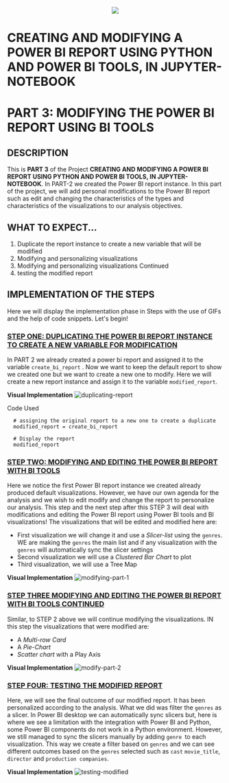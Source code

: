 <p align="center">
  <img src="https://github.com/deepakm925/Power-BI/blob/main/When-Python-meets-Power-BI/resources/banner-3.png"/>

# CREATING AND MODIFYING A POWER BI REPORT USING PYTHON AND POWER BI TOOLS, IN JUPYTER-NOTEBOOK
# PART 3:  MODIFYING THE POWER BI REPORT USING BI TOOLS

## DESCRIPTION
This is **PART 3** of the Project **CREATING AND MODIFYING A POWER BI REPORT USING PYTHON AND POWER BI TOOLS, IN JUPYTER-NOTEBOOK**. In PART-2 we created the Power BI report instance. 
In this part of the project, we will add personal modifications to the Power BI report such as edit and changing the characteristics of the types and characteristics of the visualizations to our analysis objectives. 

## WHAT TO EXPECT...
1. Duplicate the report instance to create a new variable that will be modified
2. Modifying and personalizing visualizations 
3. Modifying and personalizing visualizations Continued
4. testing the modified report 

## IMPLEMENTATION OF THE STEPS 
Here we will display the implementation phase in Steps with the use of GIFs and the help of code snippets. Let's begin!

### <ins> STEP ONE: DUPLICATING THE POWER BI REPORT INSTANCE TO CREATE A NEW VARIABLE FOR MODIFICATION </ins>
In PART 2 we already created a power bi report and assigned it to the variable `create_bi_report` . Now we want to keep the default report to show we created one but we want to create a new one to modify. 
Here we will create a new report instance and assign it to the variable `modified_report`. 

**Visual Implementation**
![duplicating-report](https://github.com/deepakm925/Power-BI/blob/main/When-Python-meets-Power-BI/Creating-and-Modifying-a-Power-BI-report-within-Jupyter-Notebook/PART-3-Modifying-the-Power-BI-report/resources/duplicating-report.gif)

Code Used

      # assigning the original report to a new one to create a duplicate
      modified_report = create_bi_report

      # Display the report
      modified_report

### <ins> STEP TWO: MODIFYING AND EDITING THE POWER BI REPORT WITH BI TOOLS  </ins>
Here we notice the first Power BI report instance we created already produced default visualizations. However, we have our own agenda for the analysis and we wish to edit modify and change the report to personalize our analysis. This step and the next step after this STEP 3 will deal with modifications and editing the Power BI report using Power BI tools and BI visualizations!
The visualizations that will be edited and modified here are:
- First visualization we will change it and use a *Slicer-list* using the `genres`. WE are making the `genres` the main list and if any visualization with the `genres` will automatically sync the slicer settings
- Second visualization we will use a *Clustered Bar Chart* to plot
- Third visualization, we will use a Tree Map

**Visual Implementation**
![modifying-part-1](https://github.com/deepakm925/Power-BI/blob/main/When-Python-meets-Power-BI/Creating-and-Modifying-a-Power-BI-report-within-Jupyter-Notebook/PART-3-Modifying-the-Power-BI-report/resources/modifying-report-1.gif)


### <ins> STEP THREE MODIFYING AND EDITING THE POWER BI REPORT WITH BI TOOLS CONTINUED </ins>
Similar, to STEP 2 above we will continue modifying the visualizations. IN this step the visualizations that were modified are:

- A *Multi-row Card*
- A *Pie-Chart*
- *Scatter chart* with a Play Axis

**Visual Implementation**
![modify-part-2](https://github.com/deepakm925/Power-BI/blob/main/When-Python-meets-Power-BI/Creating-and-Modifying-a-Power-BI-report-within-Jupyter-Notebook/PART-3-Modifying-the-Power-BI-report/resources/modifying-report-2.gif)

### <ins> STEP FOUR: TESTING THE MODIFIED REPORT </ins>
Here, we will see the final outcome of our modified report. It has been personalized according to the analysis. What we did was filter the `genres` as a slicer. In Power BI desktop we can automatically sync slicers but, here is where we see a limitation with the integration with Power BI and Python, some Power BI components do not work in a Python environment. However, we still managed to sync the slicers manually by adding `genre `to each visualization. This way we create a filter based on `genres` and we can see different outcomes based on the `genres` selected such as `cast` `movie_title`, `director` and `production companies`. 

**Visual Implementation**
![testing-modified](https://github.com/deepakm925/Power-BI/blob/main/When-Python-meets-Power-BI/Creating-and-Modifying-a-Power-BI-report-within-Jupyter-Notebook/PART-3-Modifying-the-Power-BI-report/resources/testing-modified-report.gif)

